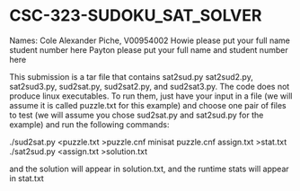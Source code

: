 # CSC-323-SUDOKU_SAT_SOLVER

Names:
Cole Alexander Piche, V00954002
Howie please put your full name student number here
Payton please put your full name and student number here

This submission is a tar file that contains sat2sud.py sat2sud2.py, sat2sud3.py, sud2sat.py, sud2sat2.py, and sud2sat3.py. The code does not produce linux executables. To run them, just have your input in a file (we will assume it is called puzzle.txt for this example) and choose one pair of files to test (we will assume you chose sud2sat.py and sat2sud.py for the example) and run the following commands:

./sud2sat.py <puzzle.txt >puzzle.cnf
minisat puzzle.cnf assign.txt >stat.txt
./sat2sud.py <assign.txt >solution.txt

and the solution will appear in solution.txt, and the runtime stats will appear in stat.txt